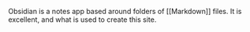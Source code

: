Obsidian is a notes app based around folders of [[Markdown]] files.  It is excellent, and what is used to create this site.